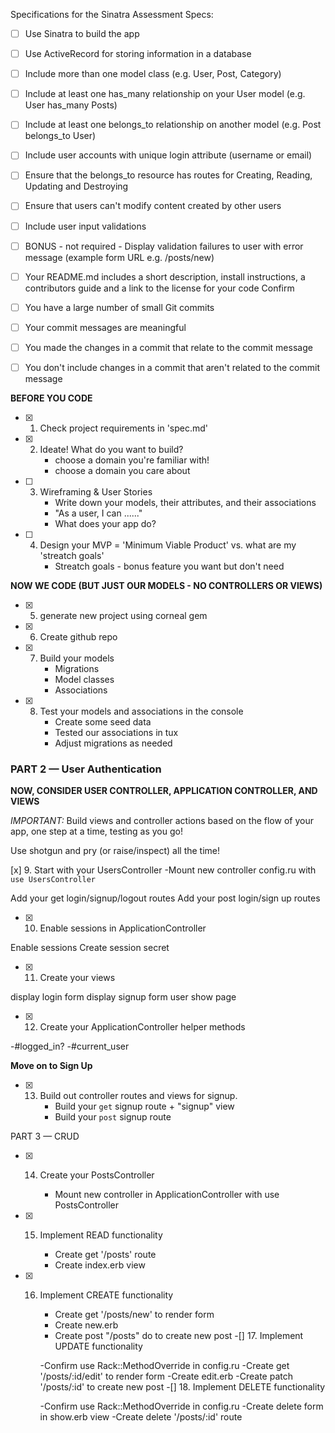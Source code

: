 Specifications for the Sinatra Assessment
Specs:

- [ ] Use Sinatra to build the app
- [ ] Use ActiveRecord for storing information in a database
- [ ] Include more than one model class (e.g. User, Post, Category)
- [ ] Include at least one has_many relationship on your User model (e.g. User has_many Posts)
- [ ] Include at least one belongs_to relationship on another model (e.g. Post belongs_to User)
- [ ] Include user accounts with unique login attribute (username or email)
- [ ] Ensure that the belongs_to resource has routes for Creating, Reading, Updating and Destroying
- [ ] Ensure that users can't modify content created by other users
- [ ] Include user input validations
- [ ] BONUS - not required - Display validation failures to user with error message (example form URL e.g. /posts/new)
- [ ] Your README.md includes a short description, install instructions, a contributors guide and a link to the license for your code
Confirm

- [ ] You have a large number of small Git commits
- [ ] Your commit messages are meaningful
- [ ] You made the changes in a commit that relate to the commit message
- [ ] You don't include changes in a commit that aren't related to the commit message



**BEFORE YOU CODE**

- [x] 1. Check project requirements in 'spec.md'
- [x] 2. Ideate! What do you want to build?
      - choose a domain you're familiar with!
      - choose a domain you care about
- [ ] 3. Wireframing & User Stories
      - Write down your models, their attributes, and their associations
      - "As a user, I can ......"
      - What does your app do?
- [ ] 4. Design your MVP = 'Minimum Viable Product' vs. what are my 'streatch goals'
      - Streatch goals - bonus feature you want but don't need 

**NOW WE CODE (BUT JUST OUR MODELS - NO CONTROLLERS OR VIEWS)**

- [x] 5. generate new project using corneal gem
- [x] 6. Create github repo
- [x] 7. Build your models
      - Migrations
      - Model classes
      - Associations 
- [x] 8. Test your models and associations in the console
      - Create some seed data
      - Tested our associations in tux
      - Adjust migrations as needed

### PART 2 — User Authentication

**NOW, CONSIDER USER CONTROLLER, APPLICATION CONTROLLER, AND VIEWS**

*IMPORTANT:* Build views and controller actions based on the flow of your app, one step at a time, testing as you go!

Use shotgun and pry (or raise/inspect) all the time!

[x] 9. Start with your UsersController
-Mount new controller config.ru with `use UsersController`

Add your get login/signup/logout routes
Add your post login/sign up routes
 
-[x] 10. Enable sessions in ApplicationController

Enable sessions
Create session secret
 
-[x] 11. Create your views

display login form
display signup form
user show page
 
-[x] 12. Create your ApplicationController helper methods

-#logged_in?
-#current_user
 
**Move on to Sign Up**
-[x] 13. Build out controller routes and views for signup.
      - Build your `get` signup route + "signup" view
      - Build your `post` signup route

PART 3 — CRUD
-[x] 14. Create your PostsController

      - Mount new controller in ApplicationController with use PostsController
 
-[x] 15. Implement READ functionality

      - Create get '/posts' route
      - Create index.erb view
-[x] 16. Implement CREATE functionality

      - Create get '/posts/new' to render form
      - Create new.erb
      - Create post "/posts" do to create new post
-[] 17. Implement UPDATE functionality

      -Confirm use Rack::MethodOverride in config.ru
      -Create get '/posts/:id/edit' to render form
      -Create edit.erb
      -Create patch '/posts/:id' to create new post
-[] 18. Implement DELETE functionality

      -Confirm use Rack::MethodOverride in config.ru
      -Create delete form in show.erb view
      -Create delete '/posts/:id' route